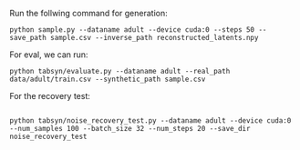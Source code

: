 Run the follwing command for generation:

```
python sample.py --dataname adult --device cuda:0 --steps 50 --save_path sample.csv --inverse_path reconstructed_latents.npy
```

For eval, we can run:

```
python tabsyn/evaluate.py --dataname adult --real_path data/adult/train.csv --synthetic_path sample.csv
```
 For the recovery test:

```

python tabsyn/noise_recovery_test.py --dataname adult --device cuda:0 --num_samples 100 --batch_size 32 --num_steps 20 --save_dir noise_recovery_test
```

